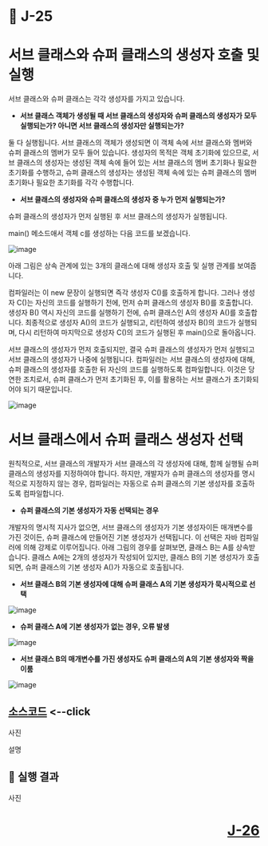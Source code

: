 # 📖 J-25

# 서브 클래스와 슈퍼 클래스의 생성자 호출 및 실행

서브 클래스와 슈퍼 클래스는 각각 생성자를 가지고 있습니다. 

* **서브 클래스 객체가 생성될 때 서브 클래스의 생성자와 슈퍼 클래스의 생성자가 모두 실행되는가? 아니면 서브 클래스의 생성자만 실행되는가?**

둘 다 실행됩니다. 서브 클래스의 객체가 생성되면 이 객체 속에 서브 클래스와 멤버와 슈퍼 클래스의 멤버가 모두 들어 있습니다. 생성자의 목적은 객체 초기화에 있으므로, 서브 클래스의 생성자는 생성된 객체 속에 들어 있는 서브 클래스의 멤버 초기화나 필요한 초기화를 수행하고, 슈퍼 클래스의 생성자는 생성된 객체 속에 있는 슈퍼 클래스의 멤버 초기화나 필요한 초기화를 각각 수행합니다.

* **서브 클래스의 생성자와 슈퍼 클래스의 생성자 중 누가 먼저 실행되는가?**

슈퍼 클래스의 생성자가 먼저 실행된 후 서브 클래스의 생성자가 실행됩니다.

<p>
main() 메소드애서 객체 c를 생성하는 다음 코드를 보겠습니다.
</p>

![image](https://github.com/user-attachments/assets/de6343b2-773a-42a6-b81e-4825559cf484)

<p>
  아래 그림은 상속 관계에 있는 3개의 클래스에 대해 생성자 호출 및 실행 관계를 보여줍니다.
</p>
<p>
  컴파일러는 이 new 문장이 실행되면 즉각 생성자 C()를 호출하게 합니다. 그러나 생성자 C()는 자신의 코드를 실행하기 전에, 먼저 슈퍼 클래스의 생성자 B()를 호출합니다. 생성자 B() 역시 자신의 코드를 실행하기 전에, 슈퍼 클래스인 A의 생성자 A()를 호출합니다. 최종적으로 생성자 A()의 코드가 실행되고, 리턴하여 생성자 B()의 코드가 실행되며, 다시 리턴하여 마지막으로 생성자 C()의 코드가 실행된 후 main()으로 돌아옵니다.
</p>
<p>
  서브 클래스의 생성자가 먼저 호출되지만, 결국 슈퍼 클래스의 생성자가 먼저 실행되고 서브 클래스의 생성자가 나중에 실행됩니다. 컴파일러는 서브 클래스의 생성자에 대해, 슈퍼 클래스의 생성자를 호출한 뒤 자신의 코드를 실행하도록 컴파일합니다. 이것은 당연한 조치로서, 슈퍼 클래스가 먼저 초기화된 후, 이를 활용하는 서브 클래스가 초기화되어야 되기 때문입니다.
</p>

![image](https://github.com/user-attachments/assets/49407738-4102-4a45-a7a3-2dfd62950299)

# 서브 클래스에서 슈퍼 클래스 생성자 선택
<p>
  원칙적으로, 서브 클래스의 개발자가 서브 클래스의 각 생성자에 대해, 함께 실행될 슈퍼 클래스의 생성자를 지정하여야 합니다. 하지만, 개발자가 슈퍼 클래스의 생성자를 명시적으로 지정하지 않는 경우, 컴파일러는 자동으로 슈퍼 클래스의 기본 생성자를 호출하도록 컴파일합니다.
</p>

* **슈퍼 클래스의 기본 생성자가 자동 선택되는 경우**
<p>
   개발자의 명시적 지사가 없으면, 서브 클래스의 생성자가 기본 생성자이든 매개변수를 가진 것이든, 슈퍼 클래스에 만들어진 기본 생성자가 선택됩니다. 이 선택은 자바 컴파일러에 의해 강제로 이루어집니다. 아래 그림의 경우를 살펴보면, 클래스 B는 A를 상속받습니다. 클래스 A에는 2개의 생성자가 작성되어 있지만, 클래스 B의 기본 생성자가 호출되면, 슈퍼 클래스의 기본 생성자 A()가 자동으로 호출됩니다.
</p>

* **서브 클래스 B의 기본 생성자에 대해 슈퍼 클래스 A의 기본 생성자가 묵시적으로 선택**

![image](https://github.com/user-attachments/assets/c2f1ebf8-67d2-402b-baf8-1b02237078d5)

* **슈퍼 클래스 A에 기본 생성자가 없는 경우, 오류 발생**

![image](https://github.com/user-attachments/assets/64d46e06-694d-415c-802e-fbb3968f09b7)

* **서브 클래스 B의 매개변수를 가진 생성자도 슈퍼 클래스의 A의 기본 생성자와 짝을 이룸**

![image](https://github.com/user-attachments/assets/2fbb02bf-d191-4395-942e-ef4681cd624b)


[소스코드](./J20_1.java) <--click
---

사진

설명

📘 실행 결과
---

사진

# <p align="right">[J-26](./J_26.md)</p>
